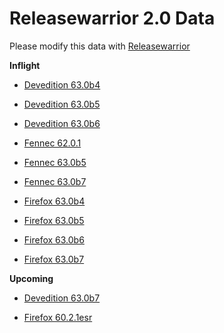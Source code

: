 

Releasewarrior 2.0 Data
=======================

Please modify this data with [Releasewarrior](https://github.com/mozilla-releng/releasewarrior-2.0)

**Inflight**

* [Devedition 63.0b4](/inflight/devedition/devedition-devedition-63.0b4.md)

* [Devedition 63.0b5](/inflight/devedition/devedition-devedition-63.0b5.md)

* [Devedition 63.0b6](/inflight/devedition/devedition-devedition-63.0b6.md)

* [Fennec 62.0.1](/inflight/fennec/fennec-release-62.0.1.md)

* [Fennec 63.0b5](/inflight/fennec/fennec-beta-63.0b5.md)

* [Fennec 63.0b7](/inflight/fennec/fennec-beta-63.0b7.md)

* [Firefox 63.0b4](/inflight/firefox/firefox-beta-63.0b4.md)

* [Firefox 63.0b5](/inflight/firefox/firefox-beta-63.0b5.md)

* [Firefox 63.0b6](/inflight/firefox/firefox-beta-63.0b6.md)

* [Firefox 63.0b7](/inflight/firefox/firefox-beta-63.0b7.md)

**Upcoming**

* [Devedition 63.0b7](/upcoming/devedition/devedition-devedition-63.0b7.md)

* [Firefox 60.2.1esr](/upcoming/firefox/firefox-esr60-60.2.1esr.md)

